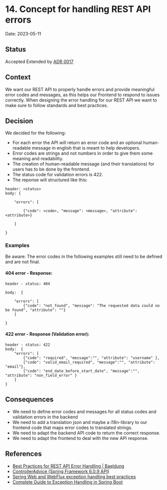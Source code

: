 # 14. Concept for handling REST API errors

Date: 2023-05-11

## Status

Accepted
Extended by [ADR 0017](./0017-addressing-of-validation-errors.md)

## Context

We want our REST API to properly handle errors and provide meaningful error codes and messages, as this helps
our Frontend to respond to issues correctly. When designing the error handling for our REST API we want to make sure to
follow standards and best practices.

## Decision

We decided for the following:

- For each error the API will return an error code and an optional human-readable message in english that is meant to
  help developers.
- Error codes are strings and not numbers in order to give them some meaning and readability.
- The creation of human-readable message (and their translations) for users has to be done by the frontend.
- The status code for validation errors is 422.
- The reponse will structured like this:

```
header: <status>
body: {

    "errors": [

        {"code": <code>, "message": <message>, "attribute": <attribute>}

    ]

}
```

### Examples

Be aware: The error codes in the following examples still need to be defined and are not final.

#### 404 error - Response:

```
header - status: 404

body:  {

    "errors": [
        {"code": "not_found", "message": "The requested data could no be found", "attribute": ""}
    ]

}
```

#### 422 error - Response (Validation error):

```
header - status: 422
body:  {
    "errors": [
        {"code": "required", "message":"", "attribute": "username" },
        {"code": "valid_email_required", "message":"", "attribute": "email"},
        {"code": "end_date_before_start_date", "message":"", "attribute": "non_field_error" }
    ]
}
```

## Consequences

- We need to define error codes and messages for all status codes and validation errors in the backend
- We need to add a translation json and maybe a i18n-library to our frontend code that maps error codes to translated strings.
- We need to adapt the backend API code to return the correct response.
- We need to adapt the frontend to deal with the new API response.

## References

- [Best Practices for REST API Error Handling | Baeldung](https://www.baeldung.com/rest-api-error-handling-best-practices)
- [ControllerAdvice (Spring Framework 6.0.9 API)](https://docs.spring.io/spring-framework/docs/current/javadoc-api/org/springframework/web/bind/annotation/ControllerAdvice.html)
- [Spring Web and WebFlux exception handling best practices](https://medium.com/codex/spring-web-and-webflux-exception-handling-best-practices-b2c3cd7e3acf)
- [Complete Guide to Exception Handling in Spring Boot](https://reflectoring.io/spring-boot-exception-handling/)
